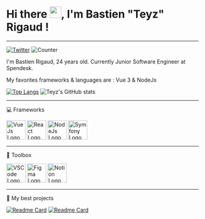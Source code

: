 # Hi there <img src="https://raw.githubusercontent.com/MartinHeinz/MartinHeinz/master/wave.gif" width="30px">, I'm Bastien "Teyz" Rigaud ! 
---
[![Twitter](https://img.shields.io/twitter/follow/FrTeyz?style=social)](https://twitter.com/FrTeyz) ![Counter](https://komarev.com/ghpvc/?username=Teyz)

I'm Bastien Rigaud, 24 years old.
Currently Junior Software Engineer at Spendesk.

My favorites frameworks & languages are : Vue 3 & NodeJs

[![Top Langs](https://github-readme-stats.vercel.app/api/top-langs/?username=teyz&hide=html,css)](https://github.com/anuraghazra/github-readme-stats) ![Teyz's GitHub stats](https://github-readme-stats.vercel.app/api?username=teyz&show_icons=true&theme=radical)

---

💻 Frameworks

<img src="https://cdn.worldvectorlogo.com/logos/vue-9.svg" alt="VueJs Logo" width="50" height="50"/> <img src="https://cdn.worldvectorlogo.com/logos/react-2.svg" alt="React Logo" width="50" height="50"/> <img src="https://cdn.worldvectorlogo.com/logos/nodejs-icon.svg" alt="NodeJs Logo" width="50" height="50"/> <img src="https://cdn.worldvectorlogo.com/logos/symfony.svg" alt="Symfony Logo" width="50" height="50"/>

---

🧰 Toolbox

<img src="https://cdn.worldvectorlogo.com/logos/visual-studio-code.svg" alt="VSCode Logo" width="50" height="50"/> <img src="https://cdn.worldvectorlogo.com/logos/figma-1.svg" alt="Figma Logo" width="50" height="50"/> <img src="https://cdn.worldvectorlogo.com/logos/notion-2.svg" alt="Notion Logo" width="50" height="50"/> 

---

📁 My best projects 

[![Readme Card](https://github-readme-stats.vercel.app/api/pin/?username=Teyz&repo=spendesk)](https://github.com/Teyz/spendesk) 
[![Readme Card](https://github-readme-stats.vercel.app/api/pin/?username=Teyz&repo=nfters)](https://github.com/Teyz/nfters)
